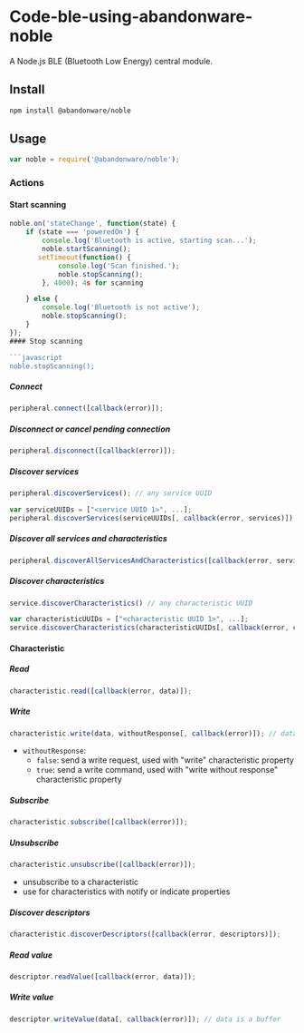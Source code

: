 # Code-ble-using-abandonware-noble
A Node.js BLE (Bluetooth Low Energy) central module.

## Install

```sh
npm install @abandonware/noble
```
## Usage

```javascript
var noble = require('@abandonware/noble');
```
### Actions

#### Start scanning

```javascript
noble.on('stateChange', function(state) {
    if (state === 'poweredOn') {
        console.log('Bluetooth is active, starting scan...');
        noble.startScanning();
       setTimeout(function() {
            console.log('Scan finished.');
            noble.stopScanning();
        }, 4000); 4s for scanning 

    } else {
        console.log('Bluetooth is not active');
        noble.stopScanning();
    }
});
#### Stop scanning

```javascript
noble.stopScanning();
```
##### Connect

```javascript
peripheral.connect([callback(error)]);
```
##### Disconnect or cancel pending connection

```javascript
peripheral.disconnect([callback(error)]);
```
##### Discover services

```javascript
peripheral.discoverServices(); // any service UUID

var serviceUUIDs = ["<service UUID 1>", ...];
peripheral.discoverServices(serviceUUIDs[, callback(error, services)]); // particular UUID's
```
##### Discover all services and characteristics

```javascript
peripheral.discoverAllServicesAndCharacteristics([callback(error, services, characteristics)]);
```
##### Discover characteristics

```javascript
service.discoverCharacteristics() // any characteristic UUID

var characteristicUUIDs = ["<characteristic UUID 1>", ...];
service.discoverCharacteristics(characteristicUUIDs[, callback(error, characteristics)]); // particular UUID's
```
#### Characteristic

##### Read

```javascript
characteristic.read([callback(error, data)]);
```
##### Write

```javascript
characteristic.write(data, withoutResponse[, callback(error)]); // data is a buffer, withoutResponse is true|false
```

* ```withoutResponse```:
  * ```false```: send a write request, used with "write" characteristic property
  * ```true```: send a write command, used with "write without response" characteristic property
##### Subscribe

```javascript
characteristic.subscribe([callback(error)]);
```
##### Unsubscribe

```javascript
characteristic.unsubscribe([callback(error)]);
```

  * unsubscribe to a characteristic
  * use for characteristics with notify or indicate properties

##### Discover descriptors

```javascript
characteristic.discoverDescriptors([callback(error, descriptors)]);
```
##### Read value

```javascript
descriptor.readValue([callback(error, data)]);
```
##### Write value

```javascript
descriptor.writeValue(data[, callback(error)]); // data is a buffer
```
